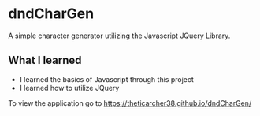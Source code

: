 # dndCharGen
A simple character generator utilizing the Javascript JQuery Library.
## What I learned
* I learned the basics of Javascript through this project
* I learned how to utilize JQuery

To view the application go to https://theticarcher38.github.io/dndCharGen/
